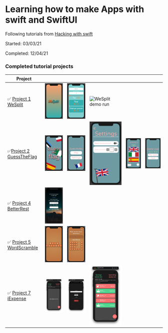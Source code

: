 # Learning how to make Apps with swift and SwiftUI
Following tutorials from [Hacking with swift](hackingwithswift.com)

Started: 03/03/21

Completed: 12/04/21

### Completed tutorial projects
|Project |  | | | | |
|--------|--|-|-|-|-|
| ✅ [Project 1 WeSplit](https://github.com/tinotusa/hacking-with-swift/tree/main/WeSplit) | ![WeSplit splash](projectImages/WeSplit/splash.png) |  ![WeSplit main screen](projectImages/WeSplit/mainScreen.png)|![WeSplit demo run](projectImages/WeSplit/demo.gif)|
| ✅[Project 2 GuessTheFlag](https://github.com/tinotusa/hacking-with-swift/tree/main/GuessTheFlag) | ![GuessTheFlag splash](projectImages/GuessTheFlag/splash.png) |![GuessTheFlag main menu](projectImages/GuessTheFlag/mainMenu.png) |  ![GuessTheFlag settings](projectImages/GuessTheFlag/settings.png) | ![GuessTheFlag settings](projectImages/GuessTheFlag/game.png)| ![GuessTheFlag settings](projectImages/GuessTheFlag/gameOver.png) |
| ✅ [Project 4 BetterRest](https://github.com/tinotusa/hacking-with-swift/tree/main/BetterRest) | ![BetterRest main screen](projectImages/BetterRest/main.png) |
| ✅ [Project 5 WordScramble](https://github.com/tinotusa/hacking-with-swift/tree/main/WordScramble) | ![WordScramble main screen](projectImages/WordScramble/splash.png) |  ![WordScramble main screen](projectImages/WordScramble/game.png) |
| ✅ [Project 7 iExpense](https://github.com/tinotusa/hacking-with-swift/tree/main/iExpense) | ![iExpense main screen](projectImages/iExpense/main.png) |  ![iExpense add screen](projectImages/iExpense/add.png) | ![iExpense add screen](projectImages/iExpense/add_populated.png) |